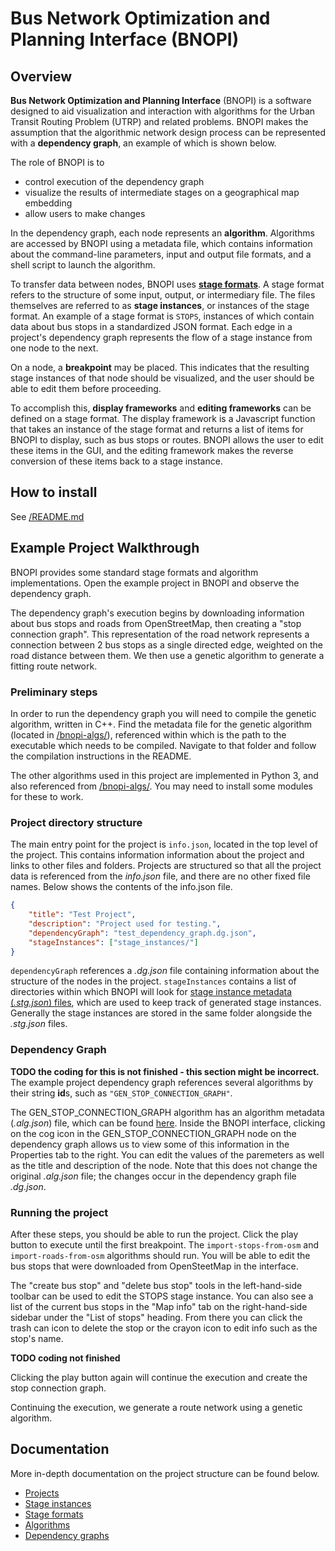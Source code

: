 # Bus Network Optimization and Planning Interface (BNOPI)

## Overview

**Bus Network Optimization and Planning Interface** (BNOPI) is a software designed to aid visualization and interaction with algorithms for the Urban Transit Routing Problem (UTRP) and related problems. BNOPI makes the assumption that the algorithmic network design process can be represented with a **dependency graph**, an example of which is shown below.


<!-- image of dependency graph, labelled -->
<!-- perhaps with numbers that can be referred to in the following paragraphs -->

The role of BNOPI is to 
+ control execution of the dependency graph
+ visualize the results of intermediate stages on a geographical map embedding
+ allow users to make changes

In the dependency graph, each node represents an **algorithm**. Algorithms are accessed by BNOPI using a metadata file, which contains information about the command-line parameters, input and output file formats, and a shell script to launch the algorithm.

To transfer data between nodes, BNOPI uses [**stage formats**](/docs/Stage-Formats.md). A stage format refers to the structure of some input, output, or intermediary file. The files themselves are referred to as **stage instances**, or instances of the stage format. An example of a stage format is `STOPS`, instances of which contain data about bus stops in a standardized JSON format. Each edge in a project's dependency graph represents the flow of a stage instance from one node to the next.

On a node, a **breakpoint** may be placed. This indicates that the resulting stage instances of that node should be visualized, and the user should be able to edit them before proceeding.

To accomplish this, **display frameworks** and **editing frameworks** can be defined on a stage format. The display framework is a Javascript function that takes an instance of the stage format and returns a list of items for BNOPI to display, such as bus stops or routes. BNOPI allows the user to edit these items in the GUI, and the editing framework makes the reverse conversion of these items back to a stage instance.

## How to install

See [/README.md](/README.md)

## Example Project Walkthrough

BNOPI provides some standard stage formats and algorithm implementations. Open the example project <!-- project name --> in BNOPI and observe the dependency graph.

The dependency graph's execution begins by downloading information about bus stops and roads from OpenStreetMap, then creating a "stop connection graph". This representation of the road network represents a connection between 2 bus stops as a single directed edge, weighted on the road distance between them. We then use a genetic algorithm to generate a fitting route network.

### Preliminary steps

In order to run the dependency graph you will need to compile the genetic algorithm, written in C++. Find the metadata file for the genetic algorithm (located in [/bnopi-algs/](/bnopi-algs/)), referenced within which is the path to the executable which needs to be compiled. Navigate to that folder and follow the compilation instructions in the README.

The other algorithms used in this project are implemented in Python 3, and also referenced from [/bnopi-algs/](/bnopi-algs/). You may need to install some modules for these to work.

### Project directory structure

The main entry point for the project is `info.json`, located in the top level of the project. This contains information information about the project and links to other files and folders. Projects are structured so that all the project data is referenced from the *info.json* file, and there are no other fixed file names. Below shows the contents of the info.json file.

```json
{
	"title": "Test Project",
	"description": "Project used for testing.",
	"dependencyGraph": "test_dependency_graph.dg.json",
	"stageInstances": ["stage_instances/"]
}
```

`dependencyGraph` references a *.dg.json* file containing information about the structure of the nodes in the project. `stageInstances` contains a list of directories within which BNOPI will look for [stage instance metadata (*.stg.json*) files](/docs/Stage-Formats.md), which are used to keep track of generated stage instances. Generally the stage instances are stored in the same folder alongside the *.stg.json* files.

### Dependency Graph

**TODO the coding for this is not finished - this section might be incorrect.** The example project dependency graph references several algorithms by their string **id**s, such as `"GEN_STOP_CONNECTION_GRAPH"`. 

The GEN_STOP_CONNECTION_GRAPH algorithm has an algorithm metadata (*.alg.json*) file, which can be found [here](/bnopi-algs/gen-stop-connection-graph.alg.json). Inside the BNOPI interface, clicking on the cog icon in the GEN_STOP_CONNECTION_GRAPH node on the dependency graph allows us to view some of this information in the Properties tab to the right. You can edit the values of the paremeters as well as the title and description of the node. Note that this does not change the original *.alg.json* file; the changes occur in the dependency graph file *.dg.json*.

### Running the project


After these steps, you should be able to run the project. Click the play button to execute until the first breakpoint. The `import-stops-from-osm` and `import-roads-from-osm` algorithms should run. You will be able to edit the bus stops that were downloaded from OpenSteetMap in the interface. 

The "create bus stop" and "delete bus stop" tools in the left-hand-side toolbar can be used to edit the STOPS stage instance. You can also see a list of the current bus stops in the "Map info" tab on the right-hand-side sidebar under the "List of stops" heading. From there you can click the trash can icon to delete the stop or the crayon icon to edit info such as the stop's name.

**TODO coding not finished**

Clicking the play button again will continue the execution and create the stop connection graph.

<!-- explanation of the stop connection graph display framework (not implemented) -->

Continuing the execution, we generate a route network using a genetic algorithm. 

<!-- interface tutorial on adding and deleting routes -->


## Documentation
More in-depth documentation on the project structure can be found below.

+ [Projects](Projects.md)
+ [Stage instances](Stage-Instances)
+ [Stage formats](Stage-Formats.md)
+ [Algorithms](Algorithms.md)
+ [Dependency graphs](Dependency-Graphs.md)





